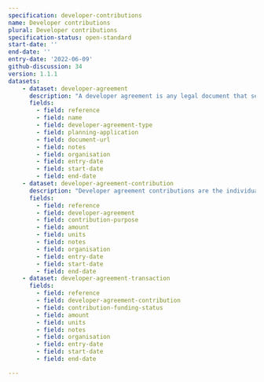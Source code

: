 ```yaml
---
specification: developer-contributions
name: Developer contributions
plural: Developer contributions
specification-status: open-standard
start-date: ''
end-date: ''
entry-date: '2022-06-09'
github-discussion: 34
version: 1.1.1
datasets:
    - dataset: developer-agreement
      description: "A developer agreement is any legal document that secures contributions from a development for infrastructure or affordable housing (including section 106 planning obligations and section 278 agreements), or any demand notice for CIL."
      fields:
        - field: reference
        - field: name
        - field: developer-agreement-type
        - field: planning-application
        - field: document-url
        - field: notes
        - field: organisation
        - field: entry-date
        - field: start-date
        - field: end-date
    - dataset: developer-agreement-contribution
      description: "Developer agreement contributions are the individual obligations or sums within an agreement, assigned to particular purposes such as affordable housing."
      fields:
        - field: reference
        - field: developer-agreement
        - field: contribution-purpose
        - field: amount
        - field: units
        - field: notes
        - field: organisation
        - field: entry-date
        - field: start-date
        - field: end-date
    - dataset: developer-agreement-transaction
      fields:
        - field: reference
        - field: developer-agreement-contribution
        - field: contribution-funding-status
        - field: amount
        - field: units
        - field: notes
        - field: organisation
        - field: entry-date
        - field: start-date
        - field: end-date

---
```

